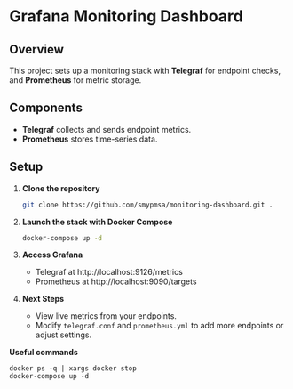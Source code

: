 # Grafana Monitoring Dashboard

## Overview
This project sets up a monitoring stack with **Telegraf** for endpoint checks, and **Prometheus** for metric storage.

## Components
- **Telegraf** collects and sends endpoint metrics.
- **Prometheus** stores time-series data.

## Setup

1. **Clone the repository**

   ```bash
   git clone https://github.com/smypmsa/monitoring-dashboard.git .
   ```

2. **Launch the stack with Docker Compose**

    ```bash
    docker-compose up -d
    ```

3. **Access Grafana**

    - Telegraf at http://localhost:9126/metrics
    - Prometheus at http://localhost:9090/targets

4. **Next Steps**

    - View live metrics from your endpoints.
    - Modify `telegraf.conf` and `prometheus.yml` to add more endpoints or adjust settings.

**Useful commands**

    docker ps -q | xargs docker stop
    docker-compose up -d